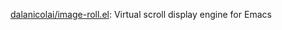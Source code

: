 



[dalanicolai/image-roll.el](https://github.com/dalanicolai/image-roll.el): Virtual scroll display engine for Emacs







